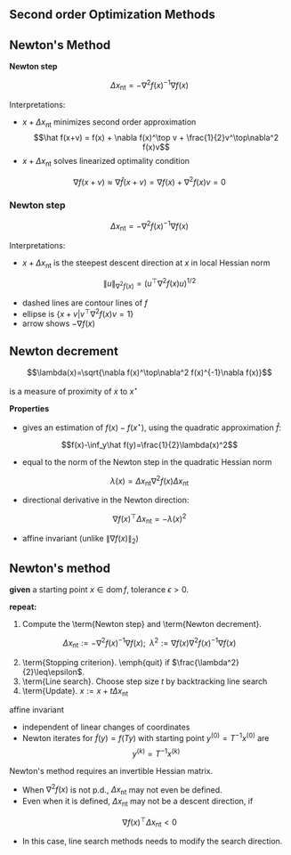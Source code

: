 ## Second order Optimization Methods

## Newton's Method
**Newton step**

$$\Delta x_{\operatorname{nt}} = -\nabla^2 f(x)^{-1}\nabla f(x)$$

Interpretations:
- $x + \Delta x_{\operatorname{nt}}$ minimizes second order approximation
	$$\hat f(x+v) = f(x) + \nabla f(x)^\top v + \frac{1}{2}v^\top\nabla^2 f(x)v$$
- $x + \Delta x_{\operatorname{nt}}$ solves linearized optimality condition

$$\nabla f(x+v) \approx \nabla \hat f(x+v) = \nabla f(x) + \nabla^2 f(x)v = 0$$

<!-- \includegraphics[width=1.0\textwidth]{figures/15_optimiztion/newton_second_order_min.PNG} -->
<!-- \includegraphics[width=1.0\textwidth]{figures/15_optimiztion/newton_linear_optimality_conditions.PNG} -->

### Newton step

$$\Delta x_{\operatorname{nt}} = -\nabla^2 f(x)^{-1}\nabla f(x)$$

Interpretations:
- $x + \Delta x_{\operatorname{nt}}$ is the steepest descent direction at $x$ in local Hessian norm

$$\|u\|_{\nabla^2 f(x)} = \left(u^\top\nabla^2f(x)u\right)^{1/2}$$

<!-- \includegraphics[width=0.7\textwidth]{figures/15_optimiztion/newton_Hessian_norm.PNG} -->

- dashed lines are contour lines of $f$
- ellipse is $\{x+v | v^\top\nabla^2f(x)v=1\}$
- arrow shows $-\nabla f(x)$

## Newton decrement

$$\lambda(x)=\sqrt{\nabla f(x)^\top\nabla^2 f(x)^{-1}\nabla f(x)}$$

is a measure of proximity of $x$ to $x^\star$

**Properties**
- gives an estimation of $f(x)-f(x^\star)$, using the quadratic approximation $\hat f$:

$$f(x)-\inf_y\hat f(y)=\frac{1}{2}\lambda(x)^2$$

- equal to the norm of the Newton step in the quadratic Hessian norm

$$\lambda(x)=\Delta x_{\operatorname{nt}}\nabla^2 f(x)\Delta x_{\operatorname{nt}}$$

- directional derivative in the Newton direction:

$$\nabla f(x)^\top\Delta x_{\operatorname{nt}}=-\lambda(x)^2$$

- affine invariant (unlike $\|\nabla f(x)\|_2$)

## Newton's method

**given** a starting point $x\in \operatorname{dom}f$, tolerance $\epsilon>0$.

**repeat:**
1. Compute the \term{Newton step} and  \term{Newton decrement}.

$$\Delta x_{\operatorname{nt}}:=-\nabla^2 f(x)^{-1}\nabla f(x); \;\;\lambda^2:=\nabla f(x)\nabla^2 f(x)^{-1}\nabla f(x)$$

2. \term{Stopping criterion}. \emph{quit} if $\frac{\lambda^2}{2}\leq\epsilon$.
3. \term{Line search}. Choose step size $t$ by backtracking line search
4. \term{Update}. $x:=x+t\Delta x_{\operatorname{nt}}$

affine invariant
- independent of linear changes of coordinates
- Newton iterates for $\tilde f(y)=f(Ty)$ with starting point $y^{(0)}=T^{-1}x^{(0)}$ are 
	$$y^{(k)}=T^{-1}x^{(k)}$$

Newton's method requires an invertible Hessian matrix.
- When $\nabla^2 f(x)$ is not p.d., $\Delta x_{\operatorname{nt}}$ may not even be defined.
- Even when it is defined, $\Delta x_{\operatorname{nt}}$ may not be a descent direction, if

$$\nabla f(x)^\top\Delta x_{\operatorname{nt}}<0$$

- In this case, line search methods needs to modify the search direction.